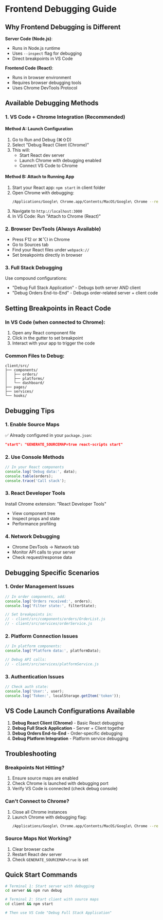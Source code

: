 # Frontend Debugging Guide

## Why Frontend Debugging is Different

**Server Code (Node.js)**:
- Runs in Node.js runtime
- Uses `--inspect` flag for debugging
- Direct breakpoints in VS Code

**Frontend Code (React)**:
- Runs in browser environment
- Requires browser debugging tools
- Uses Chrome DevTools Protocol

## Available Debugging Methods

### 1. **VS Code + Chrome Integration** (Recommended)

#### Method A: Launch Configuration
1. Go to Run and Debug (⌘⇧D)
2. Select "Debug React Client (Chrome)"
3. This will:
   - Start React dev server
   - Launch Chrome with debugging enabled
   - Connect VS Code to Chrome

#### Method B: Attach to Running App
1. Start your React app: `npm start` in client folder
2. Open Chrome with debugging: 
   ```bash
   /Applications/Google\ Chrome.app/Contents/MacOS/Google\ Chrome --remote-debugging-port=9222
   ```
3. Navigate to `http://localhost:3000`
4. In VS Code: Run "Attach to Chrome (React)"

### 2. **Browser DevTools** (Always Available)
- Press F12 or ⌘⌥I in Chrome
- Go to Sources tab
- Find your React files under `webpack://`
- Set breakpoints directly in browser

### 3. **Full Stack Debugging**
Use compound configurations:
- "Debug Full Stack Application" - Debugs both server AND client
- "Debug Orders End-to-End" - Debugs order-related server + client code

## Setting Breakpoints in React Code

### In VS Code (when connected to Chrome):
1. Open any React component file
2. Click in the gutter to set breakpoint
3. Interact with your app to trigger the code

### Common Files to Debug:
```
client/src/
├── components/
│   ├── orders/
│   ├── platforms/
│   └── dashboard/
├── pages/
├── services/
└── hooks/
```

## Debugging Tips

### 1. **Enable Source Maps**
✅ Already configured in your `package.json`:
```json
"start": "GENERATE_SOURCEMAP=true react-scripts start"
```

### 2. **Use Console Methods**
```javascript
// In your React components
console.log('Debug data:', data);
console.table(orders);
console.trace('Call stack');
```

### 3. **React Developer Tools**
Install Chrome extension: "React Developer Tools"
- View component tree
- Inspect props and state
- Performance profiling

### 4. **Network Debugging**
- Chrome DevTools → Network tab
- Monitor API calls to your server
- Check request/response data

## Debugging Specific Scenarios

### 1. **Order Management Issues**
```javascript
// In order components, add:
console.log('Orders received:', orders);
console.log('Filter state:', filterState);

// Set breakpoints in:
// - client/src/components/orders/OrderList.js
// - client/src/services/orderService.js
```

### 2. **Platform Connection Issues**
```javascript
// In platform components:
console.log('Platform data:', platformData);

// Debug API calls:
// - client/src/services/platformService.js
```

### 3. **Authentication Issues**
```javascript
// Check auth state:
console.log('User:', user);
console.log('Token:', localStorage.getItem('token'));
```

## VS Code Launch Configurations Available

1. **Debug React Client (Chrome)** - Basic React debugging
2. **Debug Full Stack Application** - Server + Client together
3. **Debug Orders End-to-End** - Order-specific debugging
4. **Debug Platform Integration** - Platform service debugging

## Troubleshooting

### Breakpoints Not Hitting?
1. Ensure source maps are enabled
2. Check Chrome is launched with debugging port
3. Verify VS Code is connected (check debug console)

### Can't Connect to Chrome?
1. Close all Chrome instances
2. Launch Chrome with debugging flag:
   ```bash
   /Applications/Google\ Chrome.app/Contents/MacOS/Google\ Chrome --remote-debugging-port=9222 --user-data-dir=/tmp/chrome-debug
   ```

### Source Maps Not Working?
1. Clear browser cache
2. Restart React dev server
3. Check `GENERATE_SOURCEMAP=true` is set

## Quick Start Commands

```bash
# Terminal 1: Start server with debugging
cd server && npm run debug

# Terminal 2: Start client with source maps
cd client && npm start

# Then use VS Code "Debug Full Stack Application"
```
